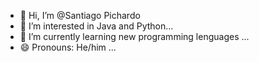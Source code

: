 - 👋 Hi, I’m @Santiago Pichardo
- 👀 I’m interested in Java and Python...
- 🌱 I’m currently learning new programming lenguages ...
- 😄 Pronouns: He/him ...

<!---
SantiPichardo/SantiPichardo is a ✨ special ✨ repository because its `README.md` (this file) appears on your GitHub profile.
You can click the Preview link to take a look at your changes.
--->
